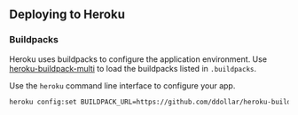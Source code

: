 ## Deploying to Heroku

### Buildpacks

Heroku uses buildpacks to configure the application environment. Use [heroku-buildpack-multi](https://github.com/ddollar/heroku-buildpack-multi) to load the buildpacks listed in `.buildpacks`.

Use the `heroku` command line interface to configure your app.

```bash
heroku config:set BUILDPACK_URL=https://github.com/ddollar/heroku-buildpack-multi --app <%= _.slugify(appname) %>
```
